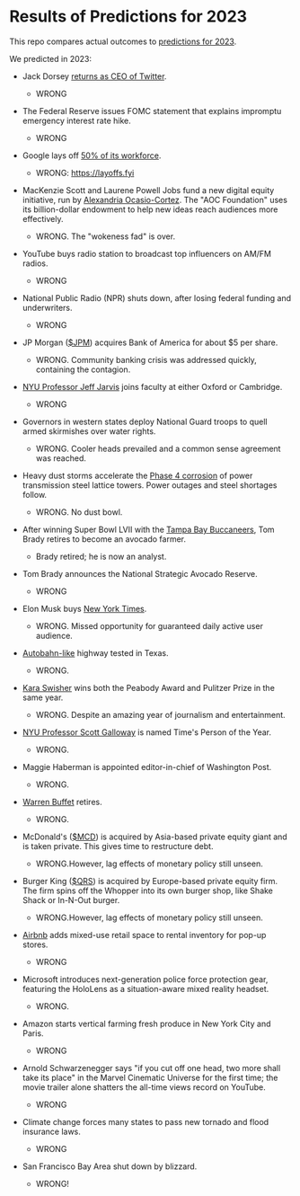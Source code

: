# Results of Predictions for 2023

This repo compares actual outcomes to [predictions for 2023](https://github.com/pffy/2023).

We predicted in 2023:

  + Jack Dorsey [returns as CEO of Twitter](https://www.youtube.com/watch?v=szUEkiRPQwQ).
    * WRONG
  + The Federal Reserve issues FOMC statement that explains impromptu emergency interest rate hike.
    * WRONG
  + Google lays off [50% of its workforce](https://www.youtube.com/watch?v=3OyrX11cMkE).
    + WRONG: https://layoffs.fyi 
  + MacKenzie Scott and Laurene Powell Jobs fund a new digital equity initiative, run by [Alexandria Ocasio-Cortez](https://twitter.com/AOC). The "AOC Foundation" uses its billion-dollar endowment to help new ideas reach audiences more effectively.
    + WRONG. The "wokeness fad" is over. 
  + YouTube buys radio station to broadcast top influencers on AM/FM radios.
    + WRONG 
  + National Public Radio (NPR) shuts down, after losing federal funding and underwriters.
    * WRONG
  + JP Morgan ([$JPM](https://finance.yahoo.com/quote/JPM)) acquires Bank of America for about $5 per share.
    * WRONG. Community banking crisis was addressed quickly, containing the contagion.
  + [NYU Professor Jeff Jarvis](https://buzzmachine.com/) joins faculty at either Oxford or Cambridge.
    * WRONG
  + Governors in western states deploy National Guard troops to quell armed skirmishes over water rights.
    * WRONG. Cooler heads prevailed and a common sense agreement was reached.
  + Heavy dust storms accelerate the [Phase 4 corrosion](https://www.utilityproducts.com/home/article/16003357/transmission-tower-maintenance) of power transmission steel lattice towers. Power outages and steel shortages follow.
    * WRONG. No dust bowl.
  + After winning Super Bowl LVII with the [Tampa Bay Buccaneers](https://www.buccaneers.com/), Tom Brady retires to become an avocado farmer.
    + Brady retired; he is now an analyst.
  + Tom Brady announces the National Strategic Avocado Reserve.
    * WRONG
  + Elon Musk buys [New York Times](https://www.nytimes.com/).
    * WRONG. Missed opportunity for guaranteed daily active user audience.
  + [Autobahn-like](https://en.wikipedia.org/wiki/Autobahn) highway tested in Texas.
    * WRONG.
  + [Kara Swisher](https://twitter.com/karaswisher) wins both the Peabody Award and Pulitzer Prize in the same year.
    + WRONG. Despite an amazing year of journalism and entertainment. 
  + [NYU Professor Scott Galloway](https://www.profgalloway.com/) is named Time's Person of the Year.
    + WRONG.   
  + Maggie Haberman is appointed editor-in-chief of Washington Post.
    * WRONG.
  + [Warren Buffet](https://www.youtube.com/watch?v=FsDYatBvwYI) retires.
    * WRONG.

  + McDonald's ([$MCD](https://finance.yahoo.com/quote/MCD)) is acquired by Asia-based private equity giant and is taken private. This gives time to restructure debt.
    + WRONG.However, lag effects of monetary policy still unseen.

  + Burger King ([$QRS](https://finance.yahoo.com/quote/QSR)) is acquired by Europe-based private equity firm. The firm spins off the Whopper into its own burger shop, like Shake Shack or In-N-Out burger.
    + WRONG.However, lag effects of monetary policy still unseen.

  + [Airbnb](https://www.airbnb.com/) adds mixed-use retail space to rental inventory for pop-up stores.
    + WRONG 
  + Microsoft introduces next-generation police force protection gear, featuring the HoloLens as a situation-aware mixed reality headset.
    + WRONG. 
  + Amazon starts vertical farming fresh produce in New York City and Paris.
    + WRONG
  + Arnold Schwarzenegger says "if you cut off one head, two more shall take its place" in the Marvel Cinematic Universe for the first time; the movie trailer alone shatters the all-time views record on YouTube.
    + WRONG 
  + Climate change forces many states to pass new tornado and flood insurance laws.
    + WRONG
  + San Francisco Bay Area shut down by blizzard.
    * WRONG! 
